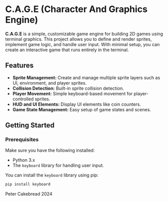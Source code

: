 # C.A.G.E (Character And Graphics Engine)

**C.A.G.E** is a simple, customizable game engine for building 2D games using terminal graphics. This project allows you to define and render sprites, implement game logic, and handle user input. With minimal setup, you can create an interactive game that runs entirely in the terminal.

## Features

- **Sprite Management:** Create and manage multiple sprite layers such as UI, environment, and player sprites.
- **Collision Detection:** Built-in sprite collision detection.
- **Player Movement:** Simple keyboard-based movement for player-controlled sprites.
- **HUD and UI Elements:** Display UI elements like coin counters.
- **Game State Management:** Easy setup of game states and scenes.

## Getting Started

### Prerequisites

Make sure you have the following installed:
- Python 3.x
- The `keyboard` library for handling user input.
  
You can install the `keyboard` library using pip:

```bash
pip install keyboard

```
Peter Cakebread 2024
